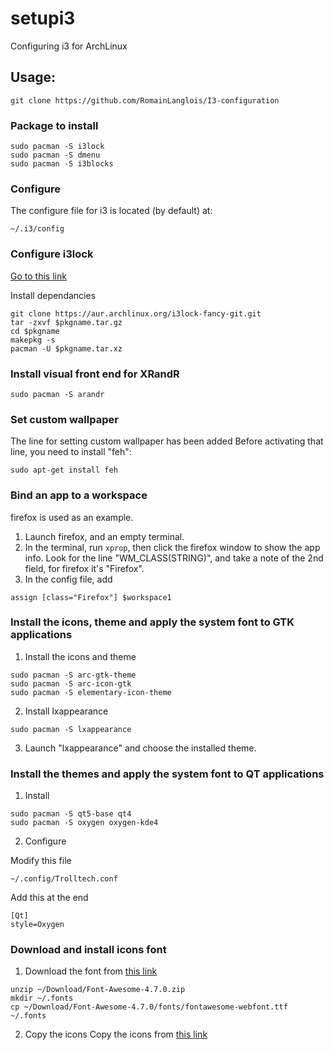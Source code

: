 # setupi3

Configuring i3 for ArchLinux

## Usage:

```
git clone https://github.com/RomainLanglois/I3-configuration
```

### Package to install
```
sudo pacman -S i3lock
sudo pacman -S dmenu
sudo pacman -S i3blocks
```

### Configure

The configure file for i3 is located (by default) at:
```
~/.i3/config
```

### Configure i3lock
[Go to this link](https://github.com/meskarune/i3lock-fancy) 

Install dependancies 
```
git clone https://aur.archlinux.org/i3lock-fancy-git.git
tar -zxvf $pkgname.tar.gz
cd $pkgname
makepkg -s
pacman -U $pkgname.tar.xz
```

### Install visual front end for XRandR 
```
sudo pacman -S arandr
```

### Set custom wallpaper

The line for setting custom wallpaper has been added
Before activating that line, you need to install "feh":
```
sudo apt-get install feh
```

### Bind an app to a workspace

firefox is used as an example.

1. Launch firefox, and an empty terminal.
2. In the terminal, run `xprop`, then click the firefox window to
   show the app info. Look for the line "WM_CLASS(STRING)", and
   take a note of the 2nd field, for firefox it's "Firefox".
3. In the config file, add
```
assign [class="Firefox"] $workspace1
```

### Install the icons, theme and apply the system font to GTK applications

1. Install the icons and theme
```
sudo pacman -S arc-gtk-theme
sudo pacman -S arc-icon-gtk
sudo pacman -S elementary-icon-theme 
```

2. Install lxappearance
```
sudo pacman -S lxappearance
```

3. Launch "lxappearance" and choose the installed theme.


### Install the themes and apply the system font to QT applications
1. Install
```
sudo pacman -S qt5-base qt4
sudo pacman -S oxygen oxygen-kde4
```
2. Configure

Modify this file 
```
~/.config/Trolltech.conf
```

Add this at the end 

```
[Qt]
style=Oxygen
```

### Download and install icons font
1. Download the font from [this link](https://github.com/FortAwesome/Font-Awesome/releases) 
```
unzip ~/Download/Font-Awesome-4.7.0.zip
mkdir ~/.fonts
cp ~/Download/Font-Awesome-4.7.0/fonts/fontawesome-webfont.ttf ~/.fonts
```

2. Copy the icons
Copy the icons from [this link](http://fontawesome.io/cheatsheet/)
